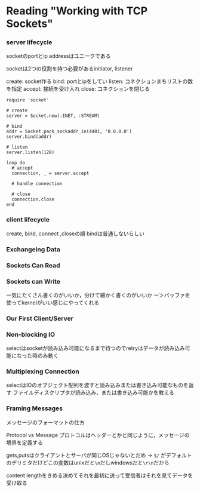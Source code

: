 # Reading "Working with TCP Sockets"

### server lifecycle

socketのportとip addressはユニークである

socketは2つの役割を持つ必要があるinitiator, listener

create: socket作る
bind: portとipをしてい
listen: コネクションまちリストの数を指定
accept: 接続を受け入れ
close: コネクションを閉じる

```
require 'socket'

# create
server = Socket.new(:INET, :STREAM)

# bind
addr = Socket.pack_sockaddr_in(4481, '0.0.0.0')
server.bind(addr)

# listen
server.listen(128)

loop do
  # accept
  connection, _ = server.accept

  # handle connection

  # close
  connection.close
end
```

### client lifecycle

create, bind, connect ,closeの順
bindは普通しないらしい

### Exchangeing Data

### Sockets Can Read

### Sockets can Write

一気にたくさん書くのがいいか，分けて細かく書くのがいいか
ー＞バッファを使ってkernelがいい感じにやってくれる

### Our First Client/Server

### Non-blocking IO

selectはsocketが読み込み可能になるまで待つのでretryはデータが読み込み可能になった時のみ動く

### Multiplexing Connection

selectはIOのオブジェクト配列を渡すと読み込みまたは書き込み可能なものを返す
ファイルディスクリプタが読み込み，または書き込み可能かを教える

### Framing Messages

メッセージのフォーマットの仕方

Protocol vs Message
プロトコルはヘッダーとかと同じように，メッセージの境界を定義する

gets,putsはクライアントとサーバが同じOSじゃないとだめ
-> `$/` がデフォルトのデリミタだけどこの変数はunixだと`\n`だしwindowsだと`\r\n`だから

content lengthをきめる決めてそれを最初に送って受信者はそれを見てデータを受け取る

